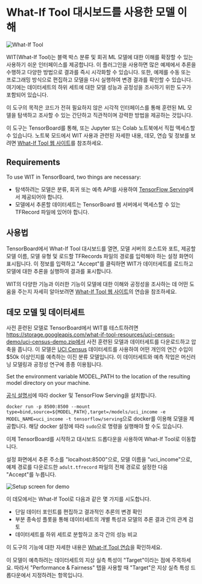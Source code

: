 # What-If Tool 대시보드를 사용한 모델 이해

![What-If Tool](./images/what_if_tool.png)

WIT(What-If Tool)는 블랙 박스 분류 및 회귀 ML 모델에 대한 이해를 확장할 수 있는 사용하기 쉬운 인터페이스를 제공합니다. 이 플러그인을 사용하면 많은 예제에서 추론을 수행하고 다양한 방법으로 결과를 즉시 시각화할 수 있습니다. 또한, 예제를 수동 또는 프로그래밍 방식으로 편집하고 모델을 다시 실행하여 변경 결과를 확인할 수 있습니다. 여기에는 데이터세트의 하위 세트에 대한 모델 성능과 공정성을 조사하기 위한 도구가 포함되어 있습니다.

이 도구의 목적은 코드가 전혀 필요하지 않은 시각적 인터페이스를 통해 훈련된 ML 모델을 탐색하고 조사할 수 있는 간단하고 직관적이며 강력한 방법을 제공하는 것입니다.

이 도구는 TensorBoard를 통해, 또는 Jupyter 또는 Colab 노트북에서 직접 액세스할 수 있습니다. 노트북 모드에서 WIT 사용과 관련된 자세한 내용, 데모, 연습 및 정보를 보려면 [What-If Tool 웹 사이트](https://pair-code.github.io/what-if-tool)를 참조하세요.

## Requirements

To use WIT in TensorBoard, two things are necessary:

- 탐색하려는 모델은 분류, 회귀 또는 예측 API를 사용하여 [TensorFlow Serving](https://github.com/tensorflow/serving)에서 제공되어야 합니다.
- 모델에서 추론할 데이터세트는 TensorBoard 웹 서버에서 액세스할 수 있는 TFRecord 파일에 있어야 합니다.

## 사용법

TensorBoard에서 What-If Tool 대시보드를 열면, 모델 서버의 호스트와 포트, 제공할 모델 이름, 모델 유형 및 로드할 TFRecords 파일의 경로를 입력해야 하는 설정 화면이 표시됩니다. 이 정보를 입력하고 "Accept"를 클릭하면 WIT가 데이터세트를 로드하고 모델에 대한 추론을 실행하여 결과를 표시합니다.

WIT의 다양한 기능과 이러한 기능이 모델에 대한 이해와 공정성을 조사하는 데 어떤 도움을 주는지 자세히 알아보려면 [What-If Tool 웹 사이트](https://pair-code.github.io/what-if-tool)의 연습을 참조하세요.

## 데모 모델 및 데이터세트

사전 훈련된 모델로 TensorBoard에서 WIT를 테스트하려면 https://storage.googleapis.com/what-if-tool-resources/uci-census-demo/uci-census-demo.zip에서 사전 훈련된 모델과 데이터세트를 다운로드하고 압축을 풉니다. 이 모델은 [UCI Census](https://archive.ics.uci.edu/ml/datasets/census+income) 데이터세트를 사용하여 어떤 개인의 연간 수입이 $50k 이상인지를 예측하는 이진 분류 모델입니다. 이 데이터세트와 예측 작업은 머신러닝 모델링과 공정성 연구에 종종 이용됩니다.

Set the environment variable MODEL_PATH to the location of the resulting model directory on your machine.

[공식 설명서](https://www.tensorflow.org/serving/docker)에 따라 docker 및 TensorFlow Serving을 설치합니다.

`docker run -p 8500:8500 --mount type=bind,source=${MODEL_PATH},target=/models/uci_income -e MODEL_NAME=uci_income -t tensorflow/serving`으로 docker를 이용해 모델을 제공합니다. 해당 docker 설정에 따라 `sudo`으로 명령을 실행해야 할 수도 있습니다.

이제 TensorBoard를 시작하고 대시보드 드롭다운을 사용하여 What-If Tool로 이동합니다.

설정 화면에서 추론 주소를 "localhost:8500"으로, 모델 이름을 "uci_income"으로, 예제 경로를 다운로드한 `adult.tfrecord` 파일의 전체 경로로 설정한 다음 "Accept"를 누릅니다.

![Setup screen for demo](./images/what_if_tool_demo_setup.png)

이 데모에서는 What-If Tool로 다음과 같은 몇 가지를 시도합니다.

- 단일 데이터 포인트를 편집하고 결과적인 추론의 변경 확인
- 부분 종속성 플롯을 통해 데이터세트의 개별 특성과 모델의 추론 결과 간의 관계 검토
- 데이터세트를 하위 세트로 분할하고 조각 간의 성능 비교

이 도구의 기능에 대한 자세한 내용은 [What-If Tool 연습](https://pair-code.github.io/what-if-tool/walkthrough.html)을 확인하세요.

이 모델이 예측하려는 데이터세트의 지상 실측 특성이 "Target"이라는 점에 주목하세요. 따라서 "Performance &amp; Fairness" 탭을 사용할 때 "Target"은 지상 실측 특성 드롭다운에서 지정하려는 항목입니다.
